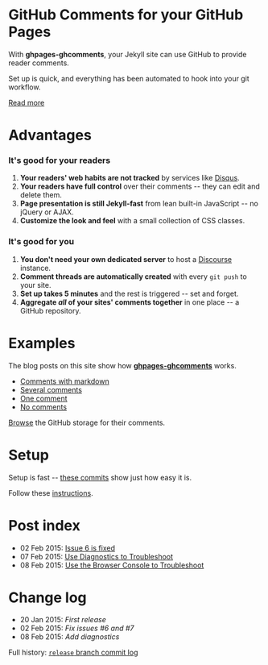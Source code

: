 # GitHub Comments for your GitHub Pages

With **ghpages-ghcomments**, your Jekyll site can use GitHub to provide reader comments. 

Set up is quick, and everything has been automated to hook into your git workflow.

[Read more](http://wireddown.github.io/ghpages-ghcomments/usage)

# Advantages

### It's good for your readers
 1. **Your readers' web habits are not tracked** by services like [Disqus](http://en.wikipedia.org/wiki/Disqus).
 1. **Your readers have full control** over their comments -- they can edit and delete them.
 1. **Page presentation is still Jekyll-fast** from lean built-in JavaScript -- no jQuery or AJAX.
 1. **Customize the look and feel** with a small collection of CSS classes.

### It's good for you
 1. **You don't need your own dedicated server** to host a [Discourse](http://en.wikipedia.org/wiki/Discourse_%28software%29) instance.
 1. **Comment threads are automatically created** with every `git push` to your site.
 1. **Set up takes 5 minutes** and the rest is triggered -- set and forget.
 1. **Aggregate *all* of your sites' comments together** in one place -- a GitHub repository.

# Examples

The blog posts on this site show how [**ghpages-ghcomments**](https://github.com/wireddown/ghpages-ghcomments/tree/release) works.

* [Comments with markdown](http://downtothewire.io/ghpages-ghcomments/2015/01/18/the-phrenic-shrine-reveals-itself)
* [Several comments](http://downtothewire.io/ghpages-ghcomments/2015/01/12/not-a-sunrise-but-a-galaxyrise)
* [One comment](http://downtothewire.io/ghpages-ghcomments/2015/01/09/creative-business-to-business-churn)
* [No comments](http://downtothewire.io/ghpages-ghcomments/2015/01/08/mumblecore-flexitarian-thundercats)

[Browse](https://github.com/wireddown/ghpages-ghcomments/issues?q=is%3Aopen+is%3Aissue+label%3A%22Example+GitHub+Pages+Comments%22) the GitHub storage for their comments.

# Setup

Setup is fast -- [these commits](https://github.com/wireddown/wireddown.github.io/compare/4c204b0a3fe7530423833731e201d60f225405bf...53d52bce0b4f590129e5cca8dde87910a93dcb95?diff=split) show just how easy it is.

Follow these [instructions](http://downtothewire.io/ghpages-ghcomments/setup/).

# Post index

* 02 Feb 2015: [Issue 6 is fixed](http://downtothewire.io/ghpages-ghcomments/2015/02/02/issue-6-is-fixed/)
* 07 Feb 2015: [Use Diagnostics to Troubleshoot](http://downtothewire.io/ghpages-ghcomments/2015/02/07/use-diagnostics-to-troubleshoot/)
* 08 Feb 2015: [Use the Browser Console to Troubleshoot](http://downtothewire.io/ghpages-ghcomments/2015/02/08/use-the-browser-console-to-troubleshoot/)

# Change log

* 20 Jan 2015: _First release_
* 02 Feb 2015: _Fix issues #6 and #7_
* 08 Feb 2015: _Add diagnostics_

Full history: [`release` branch commit log](https://github.com/wireddown/ghpages-ghcomments/commits/release)
